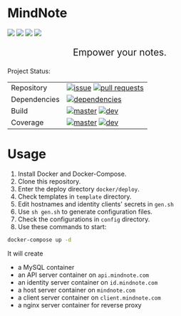 # MindNote

[![](https://img.shields.io/github/stars/StardustDL/MindNote.svg?style=social&label=Stars)](https://github.com/StardustDL/MindNote) [![](https://img.shields.io/github/forks/StardustDL/MindNote.svg?style=social&label=Fork)](https://github.com/StardustDL/MindNote) ![](http://progressed.io/bar/30?title=developing) [![](https://img.shields.io/github/license/StardustDL/MindNote.svg)](https://github.com/StardustDL/MindNote/blob/master/LICENSE)

<p style="text-align:center; font-size:21px">
Empower your notes.
</p>

Project Status:

|||
|-|-|
|Repository|[![issue](https://img.shields.io/github/issues/StardustDL/MindNote.svg)](https://github.com/StardustDL/MindNote/issues/) [![pull requests](https://img.shields.io/github/issues-pr/StardustDL/MindNote.svg)](https://github.com/StardustDL/MindNote/pulls/)|
|Dependencies|[![dependencies](https://img.shields.io/librariesio/github/StardustDL/MindNote.svg)](https://libraries.io/github/StardustDL/MindNote)|
|Build|[![master](https://img.shields.io/travis/StardustDL/MindNote/master.svg?label=master)](https://travis-ci.org/StardustDL/MindNote) [![dev](https://img.shields.io/travis/StardustDL/MindNote/dev.svg?label=dev)](https://travis-ci.org/StardustDL/MindNote)|
|Coverage|[![master](https://img.shields.io/codecov/c/github/StardustDL/MindNote/master.svg?label=master)](https://codecov.io/gh/StardustDL/MindNote) [![dev](https://img.shields.io/codecov/c/github/StardustDL/MindNote/dev.svg?label=dev)](https://codecov.io/gh/StardustDL/MindNote)|

# Usage

1. Install Docker and Docker-Compose.
2. Clone this repository.
3. Enter the deploy directory `docker/deploy`. 
4. Check templates in `template` directory.
5. Edit hostnames and identity clients' secrets in `gen.sh`
6. Use `sh gen.sh` to generate configuration files.
7. Check the configurations in `config` directory.
8. Use these commands to start:

```sh
docker-compose up -d
```

It will create 
- a MySQL container
- an API server container on `api.mindnote.com`
- an identity server container on `id.mindnote.com`
- a host server container on `mindnote.com`
- a client server container on `client.mindnote.com`
- a nginx server container for reverse proxy
